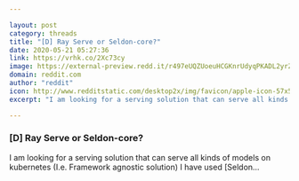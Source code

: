 ```yaml
---

layout: post
category: threads
title: "[D] Ray Serve or Seldon-core?"
date: 2020-05-21 05:27:36
link: https://vrhk.co/2Xc73cy
image: https://external-preview.redd.it/r497eUQZUoeuHCGKnrUdyqPKADL2yrZf8gRmoYg9pMs.jpg?width=1200&height=628.272251309&auto=webp&crop=1200:628.272251309,smart&s=86be5a07bf9203c4a24b79bec2055f8814765ef5
domain: reddit.com
author: "reddit"
icon: http://www.redditstatic.com/desktop2x/img/favicon/apple-icon-57x57.png
excerpt: "I am looking for a serving solution that can serve all kinds of models on kubernetes (I.e. Framework agnostic solution) I have used [Seldon..."

---
```


### [D] Ray Serve or Seldon-core?

I am looking for a serving solution that can serve all kinds of models on kubernetes (I.e. Framework agnostic solution) I have used [Seldon...